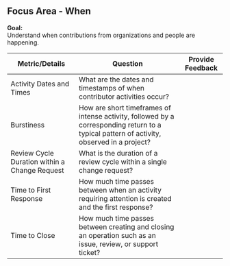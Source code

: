 


## Focus Area - When

**Goal:**  
Understand when contributions from organizations and people are happening.  

| Metric/Details                                                                                                                  | Question                                                                                                                                  | Provide Feedback |
| ------------------------------------------------------------------------------------------------------------------------------- | ----------------------------------------------------------------------------------------------------------------------------------------- | ---------------- |
| Activity Dates and Times                                           | What are the dates and timestamps of when contributor activities occur?                                                                   |                  |
| Burstiness                                                                       | How are short timeframes of intense activity, followed by a corresponding return to a typical pattern of activity, observed in a project? |                  |
| Review Cycle Duration within a Change Request | What is the duration of a review cycle within a single change request?                                                                    |                  |
| Time to First Response                                               | How much time passes between when an activity requiring attention is created and the first response?                                      |                  |
| Time to Close                                                                 | How much time passes between creating and closing an operation such as an issue, review, or support ticket?                               |                  |
